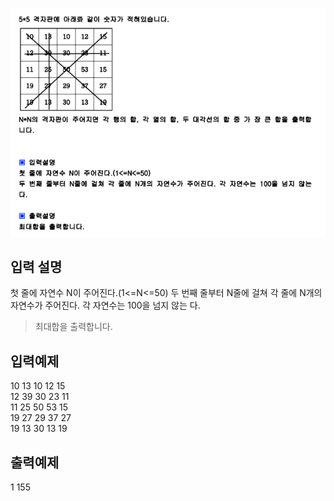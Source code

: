 ![](../img/[Lv2]%206.%20격자판%20최대합.png)

## 입력 설명

첫 줄에 자연수 N이 주어진다.(1<=N<=50) 두 번째 줄부터 N줄에 걸쳐 각 줄에 N개의
자연수가 주어진다. 각 자연수는 100을 넘지 않는 다.

> 최대합을 출력합니다.

## 입력예제

10 13 10 12 15<br> 12 39 30 23 11<br> 11 25 50 53 15<br> 19 27 29 37 27<br> 19
13 30 13 19<br>

## 출력예제

1 155
